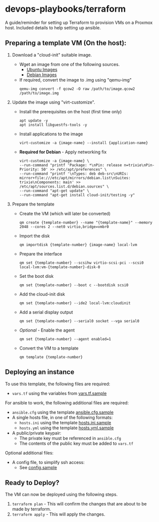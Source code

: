 # devops-playbooks/terraform
A guide/reminder for setting up Terraform to provision VMs on a Proxmox host.
Included details to help setting up ansible.

## Preparing a template VM (On the host):
1. Download a "cloud-init" suitable image.
    - Wget an image from one of the following sources.
        - [Ubuntu Images](https://cloud-images.ubuntu.com/)
        - [Debian Images](https://cdimage.debian.org/images/cloud/)
    - If required, convert the image to .img using "qemu-img"
        ```
        qemu-img convert -f qcow2 -O raw /path/to/image.qcow2 /path/to/image.img
        ```

2. Update the image using "virt-customize".
    - Install the prerequisites on the host (first time only)
        ```
        apt update -y
        apt install libguestfs-tools -y
        ```
    - Install applications to the image
        ```
        virt-customize -a {image-name} --install {application-name}
        ```
    - **Required for Debian** - Apply networking fix
        ```
        virt-customize -a {image-name} \
        --run-command "printf 'Package: *\nPin: release n=trixie\nPin-Priority: 50' >> /etc/apt/preferences" \
        --run-command "printf '\nTypes: deb deb-src\nURIs: mirror+file:///etc/apt/mirrors/debian.list\nSuites: trixie\nComponents: main' >> /etc/apt/sources.list.d/debian.sources" \
        --run-command "apt-get update" \
        --run-command "apt-get install cloud-init/testing -y"
        ```

3. Prepare the template
    - Create the VM (which will later be converted)
        ```
        qm create {template-number} --name "{template-name}" --memory 2048 --cores 2 --net0 virtio,bridge=vmbr0
        ```
    - Import the disk
        ```
        qm importdisk {template-number} {image-name} local-lvm
        ```
    - Prepare the interface
        ```
        qm set {template-number} --scsihw virtio-scsi-pci --scsi0 local-lvm:vm-{template-number}-disk-0
        ```
    - Set the boot disk
        ```
        qm set {template-number} --boot c --bootdisk scsi0
        ```
    - Add the cloud-init disk
        ```
        qm set {template-number} --ide2 local-lvm:cloudinit
        ```
    - Add a serial display output
        ```
        qm set {template-number} --serial0 socket --vga serial0
        ```
    - *Optional* - Enable the agent
        ```
        qm set {template-number} --agent enabled=1
        ```
    - Convert the VM to a template
        ```
        qm template {template-number}
        ```
    
## Deploying an instance
To use this template, the following files are required:
- `vars.tf` using the variables from [vars.tf.sample](vars.tf.sample)

For ansible to work, the following additional files are required:
- `ansible.cfg` using the template [ansible.cfg.sample](../ansible.cfg.sample)
- A single hosts file, in one of the following formats:
    - `hosts.ini` using the template [hosts.ini.sample](../hosts.ini.sample)
    -  `hosts.yml` using the template [hosts.yml.sample](../hosts.yml.sample)
- A public/private keypair:
    - The private key must be referenced in `ansible.cfg`
    - The contents of the public key must be added to `vars.tf`

Optional additional files:
- A config file, to simplify ssh access:
    - See [config.sample](../config.sample)

## Ready to Deploy?
The VM can now be deployed using the following steps.
1. `terraform plan` - This will confirm the changes that are about to be made by terraform.
2. `terraform apply` - This will apply the changes.